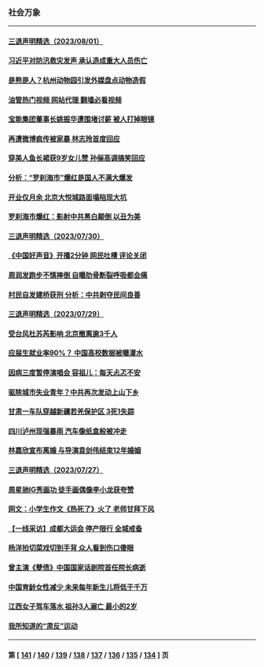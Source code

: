 ### 社会万象
---
#### [三退声明精选（2023/08/01）](../../pages/ncid282/n14046003.md?08020445) 
#### [习近平对防汛救灾发声 承认造成重大人员伤亡](../../pages/ncid282/n14045914.md?08020445) 
#### [是熊是人？杭州动物园引发外媒盘点动物造假](../../pages/ncid282/n14045904.md?08020445) 
#### [油管热门视频 网站代理 翻墙必看视频](http://138.2.39.72:81/youtube.html?epic-marker?08020445)
#### [宝能集团董事长姚振华遭围堵讨薪 被人打掉眼镜](../../pages/ncid282/n14045827.md?08020445) 
#### [再遭微博疯传被家暴 林志玲首度回应](../../pages/ncid282/n14045427.md?08020445) 
#### [穿美人鱼长裙获9岁女儿赞 孙俪高调搞笑回应](../../pages/ncid282/n14045391.md?08020445) 
#### [分析：“罗刹海市”爆红是国人不满大爆发](../../pages/ncid282/n14044931.md?08020445) 
#### [开业仅月余 北京大悦城路面塌陷现大坑](../../pages/ncid282/n14044917.md?08020445) 
#### [罗刹海市爆红：影射中共黑白颠倒 以丑为美](../../pages/ncid282/n14044793.md?08020445) 
#### [三退声明精选（2023/07/30）](../../pages/ncid282/n14044852.md?08020445) 
#### [《中国好声音》开播2分钟 网民吐槽 评论关闭](../../pages/ncid282/n14044708.md?08020445) 
#### [周润发跑步不慎摔倒 自曝肋骨断裂呼吸都会痛](../../pages/ncid282/n14044675.md?08020445) 
#### [村民自发建桥获刑 分析：中共剥夺民间良善](../../pages/ncid282/n14044223.md?08020445) 
#### [三退声明精选（2023/07/29）](../../pages/ncid282/n14044375.md?08020445) 
#### [受台风杜苏芮影响 北京撤离逾3千人](../../pages/ncid282/n14044247.md?08020445) 
#### [应届生就业率90%？ 中国高校数据被曝灌水](../../pages/ncid282/n14044119.md?08020445) 
#### [因病三度暂停演唱会 容祖儿：每天忐忑不安](../../pages/ncid282/n14043840.md?08020445) 
#### [驱除城市失业青年？中共再次发动上山下乡](../../pages/ncid282/n14043152.md?08020445) 
#### [甘肃一车队穿越新疆若羌保护区 3死1失踪](../../pages/ncid282/n14043661.md?08020445) 
#### [四川泸州现强暴雨 汽车像纸盒般被冲走](../../pages/ncid282/n14043241.md?08020445) 
#### [林嘉欣宣布离婚 与导演袁剑伟结束12年婚姻](../../pages/ncid282/n14043248.md?08020445) 
#### [三退声明精选（2023/07/27）](../../pages/ncid282/n14043320.md?08020445) 
#### [周星驰IG秀画功 徒手画偶像李小龙获夸赞](../../pages/ncid282/n14043211.md?08020445) 
#### [网文：小学生作文《热死了》火了 老师甘拜下风](../../pages/ncid282/n14043061.md?08020445) 
#### [【一线采访】成都大运会 停产限行 全城戒备](../../pages/ncid282/n14042884.md?08020445) 
#### [杨洋拍切菜戏切到手背 众人看到伤口傻眼](../../pages/ncid282/n14042527.md?08020445) 
#### [曾主演《孽债》中国国家话剧院首任院长病逝](../../pages/ncid282/n14042508.md?08020445) 
#### [中国育龄女性减少 未来每年新生儿将低于千万](../../pages/ncid282/n14042229.md?08020445) 
#### [江西女子驾车落水 祖孙3人溺亡 最小的2岁](../../pages/ncid282/n14042217.md?08020445) 
#### [我所知道的“肃反”运动](../../pages/ncid282/n14042249.md?08020445) 

---
#### 第 [ [141](./141.md?08020445) / [140](./140.md?08020445) / [139](./139.md?08020445) / [138](./138.md?08020445) / [137](./137.md?08020445) / [136](./136.md?08020445) / [135](./135.md?08020445) / [134](./134.md?08020445) ] 页
